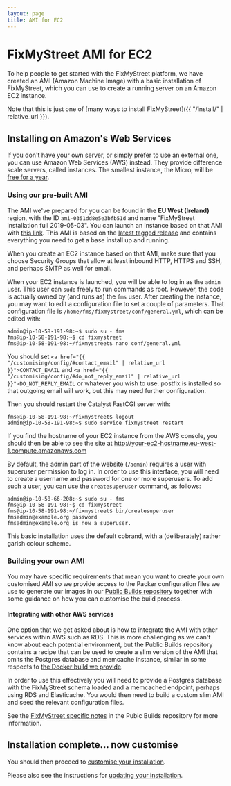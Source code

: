 ```yaml
---
layout: page
title: AMI for EC2
---
```


# FixMyStreet AMI for EC2

<p class="lead">
  To help people to get started with the FixMyStreet platform, we have
  created an AMI (Amazon Machine Image) with a basic installation of
  FixMyStreet, which you can use to create a running server on an Amazon
  EC2 instance.
</p>

Note that this is just one of [many ways to install FixMyStreet]({{ "/install/" | relative_url }}).

## Installing on Amazon's Web Services

If you don't have your own server, or simply prefer to use an external one, you
can use Amazon Web Services (AWS) instead. They provide difference scale
servers, called instances. The smallest instance, the Micro, will be [free
for a year](http://aws.amazon.com/free/).

### Using our pre-built AMI

The AMI we've prepared for you can be found in the **EU West (Ireland)**
region, with the ID `ami-0351dd8e5e3bfb51d` and name "FixMyStreet installation
full 2019-05-03". You can launch an instance based on that AMI with
[this link](https://console.aws.amazon.com/ec2/home?region=eu-west-1#launchAmi=ami-0351dd8e5e3bfb51d).
 This AMI is based on the [latest tagged release](https://github.com/mysociety/fixmystreet/releases)
 and contains everything you need to get a base install up and running.

When you create an EC2 instance based on that AMI, make sure that you
choose Security Groups that allow at least inbound HTTP, HTTPS and
SSH, and perhaps SMTP as well for email.

When your EC2 instance is launched, you will be able to log in as the
`admin` user.  This user can `sudo` freely to run commands as root.
However, the code is actually owned by (and runs as) the `fms` user.
After creating the instance, you may want to edit a configuration
file to set a couple of parameters.  That configuration file is
`/home/fms/fixmystreet/conf/general.yml`, which can be edited with:

    admin@ip-10-58-191-98:~$ sudo su - fms
    fms@ip-10-58-191-98:~$ cd fixmystreet
    fms@ip-10-58-191-98:~/fixmystreet$ nano conf/general.yml

You should set
<code><a href="{{ "/customising/config/#contact_email" | relative_url }}">CONTACT_EMAIL</a></code>
and
<code><a href="{{ "/customising/config/#do_not_reply_email" | relative_url }}">DO_NOT_REPLY_EMAIL</a></code>
or whatever you wish to use. postfix is installed so that outgoing email will
work, but this may need further configuration.

Then you should restart the Catalyst FastCGI server with:

    fms@ip-10-58-191-98:~/fixmystreet$ logout
    admin@ip-10-58-191-98:~$ sudo service fixmystreet restart

If you find the hostname of your EC2 instance from the AWS console,
you should then be able to see the site at http://your-ec2-hostname.eu-west-1.compute.amazonaws.com

By default, the admin part of the website (`/admin`) requires a user with
superuser permission to log in. In order to use this
interface, you will need to create a username and password for one or
more superusers.  To add such a user, you can use the `createsuperuser`
command, as follows:

    admin@ip-10-58-66-208:~$ sudo su - fms
    fms@ip-10-58-191-98:~$ cd fixmystreet
    fms@ip-10-58-191-98:~/fixmystreet$ bin/createsuperuser fmsadmin@example.org password
    fmsadmin@example.org is now a superuser.

This basic installation uses the default cobrand, with a
(deliberately) rather garish colour scheme.  

### Building your own AMI

You may have specific requirements that mean you want to create your own
customised AMI so we provide access to the Packer configuration files we
use to generate our images in our [Public Builds repository](https://github.com/mysociety/public-builds)
together with some guidance on how you can customise the build process.

#### Integrating with other AWS services

One option that we get asked about is how to integrate the AMI with other services
within AWS such as RDS. This is more challenging as we can't know about each
potential environment, but the Public Builds repository contains a recipe that can
be used to create a slim version of the AMI that omits the Postgres database
and memcache instance, similar in some respects to [the Docker build we provide](/install/docker/).

In order to use this effectively you will need to provide a Postgres database
with the FixMyStreet schema loaded and a memcached endpoint, perhaps using RDS
and Elasticache. You would then need to build a custom slim AMI and seed the
relevant configuration files.

See the [FixMyStreet specific notes](https://github.com/mysociety/public-builds/blob/master/docs/fixmystreet.md)
in the Pubic Builds repository for more information.

## Installation complete... now customise

You should then proceed
to [customise your installation](/customising/).

Please also see the instructions for [updating your installation](/updating/ami/).
